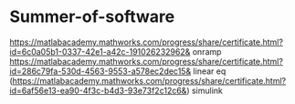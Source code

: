 # Summer-of-software
https://matlabacademy.mathworks.com/progress/share/certificate.html?id=6c0a05b1-0337-42e1-a42c-191026232962& onramp
https://matlabacademy.mathworks.com/progress/share/certificate.html?id=286c79fa-530d-4563-9553-a578ec2dec15& linear eq
(https://matlabacademy.mathworks.com/progress/share/certificate.html?id=6af56e13-ea90-4f3c-b4d3-93e73f2c12c6&) simulink
